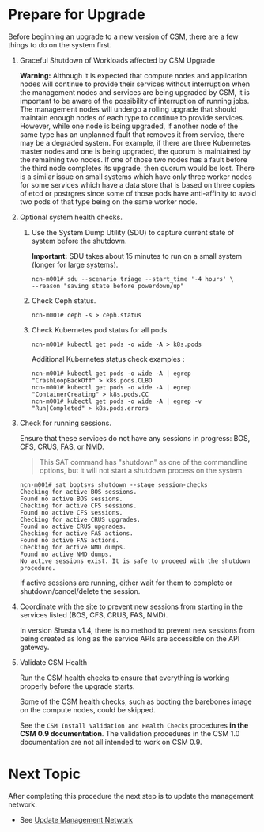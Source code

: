# Prepare for Upgrade

Before beginning an upgrade to a new version of CSM, there are a few things to do on the system first.

1. Graceful Shutdown of Workloads affected by CSM Upgrade

   **Warning:** Although it is expected that compute nodes and application nodes will continue to provide their services
   without interruption when the management nodes and services are being upgraded by CSM, it is important to
   be aware of the possibility of interruption of running jobs. The management nodes will undergo a rolling upgrade
   that should maintain enough nodes of each type to continue to provide services. However, while one node is being upgraded,
   if another node of the same type has an unplanned fault that removes it from service, there may be a degraded system. For
   example, if there are three Kubernetes master nodes and one is being upgraded, the quorum is maintained by the remaining
   two nodes. If one of those two nodes has a fault before the third node completes its upgrade, then quorum would be lost.
   There is a similar issue on small systems which have only three worker nodes for some services which have a data store that
   is based on three copies of etcd or postrgres since some of those pods have anti-affinity to avoid two pods of that type
   being on the same worker node.

1. Optional system health checks.

    1.  Use the System Dump Utility \(SDU\) to capture current state of system before the shutdown.

        **Important:** SDU takes about 15 minutes to run on a small system \(longer for large systems\).

        ```screen
        ncn-m001# sdu --scenario triage --start_time '-4 hours' \
        --reason "saving state before powerdown/up"
        ```
    1.  Check Ceph status.

        ```screen
        ncn-m001# ceph -s > ceph.status
        ```

    1.  Check Kubernetes pod status for all pods.

        ```screen
        ncn-m001# kubectl get pods -o wide -A > k8s.pods
        ```

        Additional Kubernetes status check examples :

        ```screen
        ncn-m001# kubectl get pods -o wide -A | egrep "CrashLoopBackOff" > k8s.pods.CLBO
        ncn-m001# kubectl get pods -o wide -A | egrep "ContainerCreating" > k8s.pods.CC
        ncn-m001# kubectl get pods -o wide -A | egrep -v "Run|Completed" > k8s.pods.errors
        ```
1.  Check for running sessions.

    Ensure that these services do not have any sessions in progress: BOS, CFS, CRUS, FAS, or NMD.
    > This SAT command has "shutdown" as one of the commandline options, but it will not start a shutdown process on the system.

    ```screen
    ncn-m001# sat bootsys shutdown --stage session-checks
    Checking for active BOS sessions.
    Found no active BOS sessions.
    Checking for active CFS sessions.
    Found no active CFS sessions.
    Checking for active CRUS upgrades.
    Found no active CRUS upgrades.
    Checking for active FAS actions.
    Found no active FAS actions.
    Checking for active NMD dumps.
    Found no active NMD dumps.
    No active sessions exist. It is safe to proceed with the shutdown procedure.
    ```

    If active sessions are running, either wait for them to complete or shutdown/cancel/delete the session.

1.  Coordinate with the site to prevent new sessions from starting in the services listed (BOS, CFS, CRUS, FAS, NMD).

    In version Shasta v1.4, there is no method to prevent new sessions from being created as long as the service APIs are accessible on the API gateway.


1. Validate CSM Health

   Run the CSM health checks to ensure that everything is working properly before the upgrade starts.

   Some of the CSM health checks, such as booting the barebones image on the compute nodes, could be skipped.

   See the `CSM Install Validation and Health Checks` procedures **in the CSM 0.9 documentation**. The validation procedures in the CSM 1.0 documentation are not all intended to work on CSM 0.9.

<a name="next-topic"></a>
# Next Topic

   After completing this procedure the next step is to update the management network.

   * See [Update Management Network](index.md#update_management_network)

